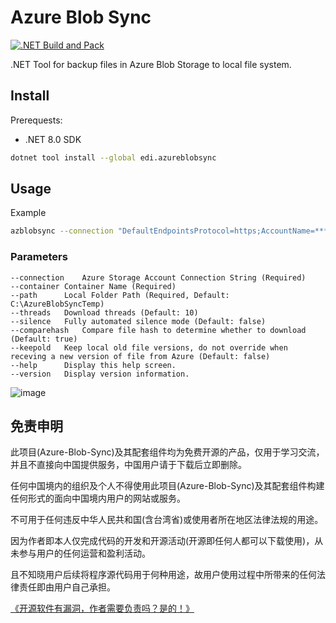 # Azure Blob Sync
[![.NET Build and Pack](https://github.com/EdiWang/Azure-Blob-Sync/actions/workflows/dotnet.yml/badge.svg)](https://github.com/EdiWang/Azure-Blob-Sync/actions/workflows/dotnet.yml)

.NET Tool for backup files in Azure Blob Storage to local file system.

## Install

Prerequests: 

- .NET 8.0 SDK 

```bash
dotnet tool install --global edi.azureblobsync
```

## Usage

Example

```bash
azblobsync --connection "DefaultEndpointsProtocol=https;AccountName=*******;AccountKey==*******;EndpointSuffix=core.windows.net" --container "attachments" --path "D:\Backup\attachments"
```

### Parameters

```
--connection	Azure Storage Account Connection String (Required)
--container	Container Name (Required)
--path		Local Folder Path (Required, Default: C:\AzureBlobSyncTemp)
--threads	Download threads (Default: 10)
--silence	Fully automated silence mode (Default: false)
--comparehash   Compare file hash to determine whether to download (Default: true)
--keepold   Keep local old file versions, do not override when receving a new version of file from Azure (Default: false)
--help		Display this help screen.
--version	Display version information.
```

![image](https://raw.githubusercontent.com/EdiWang/Azure-Blob-Backup/master/screenshots/sc2.png)

## 免责申明

此项目(Azure-Blob-Sync)及其配套组件均为免费开源的产品，仅用于学习交流，并且不直接向中国提供服务，中国用户请于下载后立即删除。

任何中国境内的组织及个人不得使用此项目(Azure-Blob-Sync)及其配套组件构建任何形式的面向中国境内用户的网站或服务。

不可用于任何违反中华人民共和国(含台湾省)或使用者所在地区法律法规的用途。

因为作者即本人仅完成代码的开发和开源活动(开源即任何人都可以下载使用)，从未参与用户的任何运营和盈利活动。

且不知晓用户后续将程序源代码用于何种用途，故用户使用过程中所带来的任何法律责任即由用户自己承担。

[《开源软件有漏洞，作者需要负责吗？是的！》](https://go.edi.wang/aka/os251)
